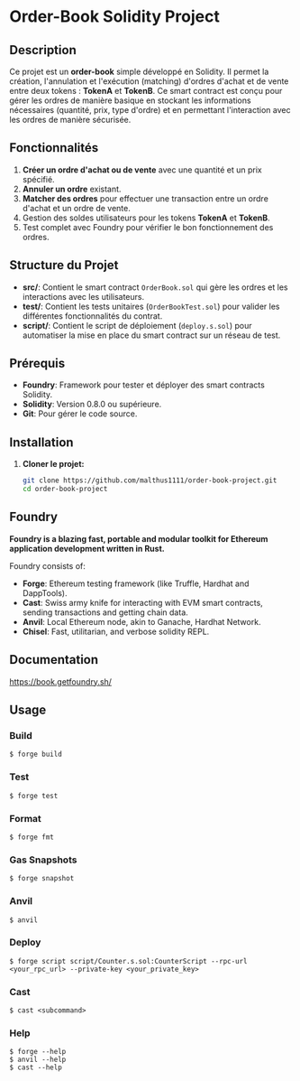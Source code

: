# Order-Book Solidity Project

## Description

Ce projet est un **order-book** simple développé en Solidity. Il permet la création, l'annulation et l'exécution (matching) d'ordres d'achat et de vente entre deux tokens : **TokenA** et **TokenB**. Ce smart contract est conçu pour gérer les ordres de manière basique en stockant les informations nécessaires (quantité, prix, type d'ordre) et en permettant l'interaction avec les ordres de manière sécurisée.

## Fonctionnalités

1. **Créer un ordre d'achat ou de vente** avec une quantité et un prix spécifié.
2. **Annuler un ordre** existant.
3. **Matcher des ordres** pour effectuer une transaction entre un ordre d'achat et un ordre de vente.
4. Gestion des soldes utilisateurs pour les tokens **TokenA** et **TokenB**.
5. Test complet avec Foundry pour vérifier le bon fonctionnement des ordres.

## Structure du Projet

- **src/**: Contient le smart contract `OrderBook.sol` qui gère les ordres et les interactions avec les utilisateurs.
- **test/**: Contient les tests unitaires (`OrderBookTest.sol`) pour valider les différentes fonctionnalités du contrat.
- **script/**: Contient le script de déploiement (`deploy.s.sol`) pour automatiser la mise en place du smart contract sur un réseau de test.

## Prérequis

- **Foundry**: Framework pour tester et déployer des smart contracts Solidity.
- **Solidity**: Version 0.8.0 ou supérieure.
- **Git**: Pour gérer le code source.

## Installation

1. **Cloner le projet:**
   ```bash
   git clone https://github.com/malthus1111/order-book-project.git
   cd order-book-project
   ```

## Foundry

**Foundry is a blazing fast, portable and modular toolkit for Ethereum application development written in Rust.**

Foundry consists of:

- **Forge**: Ethereum testing framework (like Truffle, Hardhat and DappTools).
- **Cast**: Swiss army knife for interacting with EVM smart contracts, sending transactions and getting chain data.
- **Anvil**: Local Ethereum node, akin to Ganache, Hardhat Network.
- **Chisel**: Fast, utilitarian, and verbose solidity REPL.

## Documentation

https://book.getfoundry.sh/

## Usage

### Build

```shell
$ forge build
```

### Test

```shell
$ forge test
```

### Format

```shell
$ forge fmt
```

### Gas Snapshots

```shell
$ forge snapshot
```

### Anvil

```shell
$ anvil
```

### Deploy

```shell
$ forge script script/Counter.s.sol:CounterScript --rpc-url <your_rpc_url> --private-key <your_private_key>
```

### Cast

```shell
$ cast <subcommand>
```

### Help

```shell
$ forge --help
$ anvil --help
$ cast --help
```
